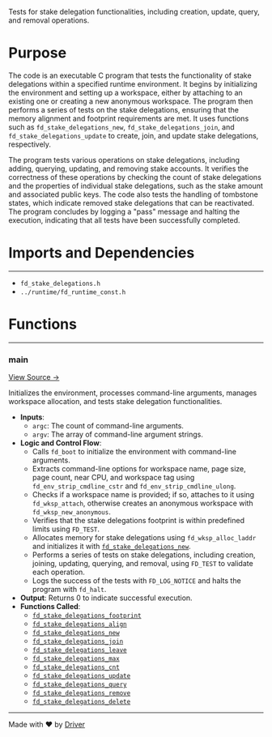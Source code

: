<!--------------------------------------------------------------------------------->
<!-- IMPORTANT: This file is auto-generated by Driver (https://driver.ai). -------->
<!-- Manual edits may be overwritten on future commits. --------------------------->
<!--------------------------------------------------------------------------------->

Tests for stake delegation functionalities, including creation, update, query, and removal operations.

# Purpose
The code is an executable C program that tests the functionality of stake delegations within a specified runtime environment. It begins by initializing the environment and setting up a workspace, either by attaching to an existing one or creating a new anonymous workspace. The program then performs a series of tests on the stake delegations, ensuring that the memory alignment and footprint requirements are met. It uses functions such as `fd_stake_delegations_new`, `fd_stake_delegations_join`, and `fd_stake_delegations_update` to create, join, and update stake delegations, respectively.

The program tests various operations on stake delegations, including adding, querying, updating, and removing stake accounts. It verifies the correctness of these operations by checking the count of stake delegations and the properties of individual stake delegations, such as the stake amount and associated public keys. The code also tests the handling of tombstone states, which indicate removed stake delegations that can be reactivated. The program concludes by logging a "pass" message and halting the execution, indicating that all tests have been successfully completed.
# Imports and Dependencies

---
- `fd_stake_delegations.h`
- `../runtime/fd_runtime_const.h`


# Functions

---
### main<!-- {{#callable:main}} -->
[View Source →](<../../../../../src/flamenco/stakes/test_stake_delegations.c#L4>)

Initializes the environment, processes command-line arguments, manages workspace allocation, and tests stake delegation functionalities.
- **Inputs**:
    - `argc`: The count of command-line arguments.
    - `argv`: The array of command-line argument strings.
- **Logic and Control Flow**:
    - Calls `fd_boot` to initialize the environment with command-line arguments.
    - Extracts command-line options for workspace name, page size, page count, near CPU, and workspace tag using `fd_env_strip_cmdline_cstr` and `fd_env_strip_cmdline_ulong`.
    - Checks if a workspace name is provided; if so, attaches to it using `fd_wksp_attach`, otherwise creates an anonymous workspace with `fd_wksp_new_anonymous`.
    - Verifies that the stake delegations footprint is within predefined limits using `FD_TEST`.
    - Allocates memory for stake delegations using `fd_wksp_alloc_laddr` and initializes it with [`fd_stake_delegations_new`](<fd_stake_delegations.c.md#fd_stake_delegations_new>).
    - Performs a series of tests on stake delegations, including creation, joining, updating, querying, and removal, using `FD_TEST` to validate each operation.
    - Logs the success of the tests with `FD_LOG_NOTICE` and halts the program with `fd_halt`.
- **Output**: Returns 0 to indicate successful execution.
- **Functions Called**:
    - [`fd_stake_delegations_footprint`](<fd_stake_delegations.c.md#fd_stake_delegations_footprint>)
    - [`fd_stake_delegations_align`](<fd_stake_delegations.c.md#fd_stake_delegations_align>)
    - [`fd_stake_delegations_new`](<fd_stake_delegations.c.md#fd_stake_delegations_new>)
    - [`fd_stake_delegations_join`](<fd_stake_delegations.c.md#fd_stake_delegations_join>)
    - [`fd_stake_delegations_leave`](<fd_stake_delegations.c.md#fd_stake_delegations_leave>)
    - [`fd_stake_delegations_max`](<fd_stake_delegations.h.md#fd_stake_delegations_max>)
    - [`fd_stake_delegations_cnt`](<fd_stake_delegations.c.md#fd_stake_delegations_cnt>)
    - [`fd_stake_delegations_update`](<fd_stake_delegations.c.md#fd_stake_delegations_update>)
    - [`fd_stake_delegations_query`](<fd_stake_delegations.c.md#fd_stake_delegations_query>)
    - [`fd_stake_delegations_remove`](<fd_stake_delegations.c.md#fd_stake_delegations_remove>)
    - [`fd_stake_delegations_delete`](<fd_stake_delegations.c.md#fd_stake_delegations_delete>)



---
Made with ❤️ by [Driver](https://www.driver.ai/)